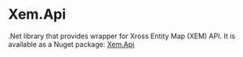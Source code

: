 # Xem.Api
.Net library that provides wrapper for Xross Entity Map (XEM) API.
It is available as a Nuget package: <a href="https://www.nuget.org/packages/Xem.Api/">Xem.Api</a>
